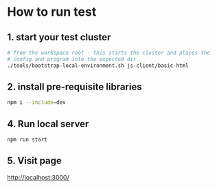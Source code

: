 # How to run test

## 1. start your test cluster
```bash
# from the workspace root - this starts the cluster and places the 
# config and program into the expected dir
./tools/bootstrap-local-environment.sh js-client/basic-html
```

## 2. install pre-requisite libraries
```bash
npm i --include=dev
```

## 4. Run local server
```bash
npm run start
```

## 5. Visit page

[http://localhost:3000/](http://localhost:3000/)
